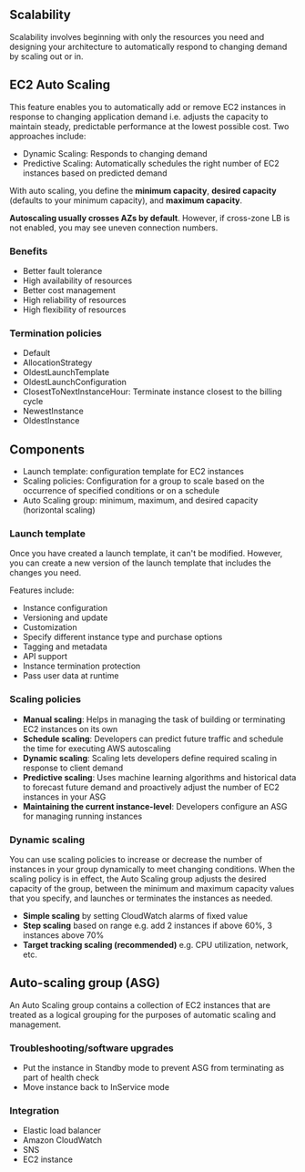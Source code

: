 ## Scalability

Scalability involves beginning with only the resources you need and designing your architecture to automatically respond to changing demand by scaling out or in.

## EC2 Auto Scaling

This feature enables you to automatically add or remove EC2 instances in response to changing application demand i.e. adjusts the capacity to maintain steady, predictable performance at the lowest possible cost. Two approaches include:

- Dynamic Scaling: Responds to changing demand
- Predictive Scaling: Automatically schedules the right number of EC2 instances based on predicted demand

With auto scaling, you define the **minimum capacity**, **desired capacity** (defaults to your minimum capacity), and **maximum capacity**.

**Autoscaling usually crosses AZs by default**. However, if cross-zone LB is not enabled, you may see uneven connection numbers.

### Benefits

- Better fault tolerance
- High availability of resources
- Better cost management
- High reliability of resources
- High flexibility of resources

### Termination policies

- Default
- AllocationStrategy
- OldestLaunchTemplate
- OldestLaunchConfiguration
- ClosestToNextInstanceHour: Terminate instance closest to the billing cycle
- NewestInstance
- OldestInstance

## Components

- Launch template: configuration template for EC2 instances
- Scaling policies: Configuration for a group to scale based on the occurrence of specified conditions or on a schedule
- Auto Scaling group: minimum, maximum, and desired capacity (horizontal scaling)

### Launch template

Once you have created a launch template, it can't be modified. However, you can create a new version of the launch template that includes the changes you need.

Features include:

- Instance configuration
- Versioning and update
- Customization
- Specify different instance type and purchase options
- Tagging and metadata
- API support
- Instance termination protection
- Pass user data at runtime

### Scaling policies

- **Manual scaling**: Helps in managing the task of building or terminating EC2 instances on its own
- **Schedule scaling**: Developers can predict future traffic and schedule the time for executing AWS autoscaling
- **Dynamic scaling**: Scaling lets developers define required scaling in response to client demand
- **Predictive scaling**: Uses machine learning algorithms and historical data to forecast future demand and proactively adjust the number of EC2 instances in your ASG
- **Maintaining the current instance-level**: Developers configure an ASG for managing running instances

### Dynamic scaling

You can use scaling policies to increase or decrease the number of instances in your group dynamically to meet changing conditions. When the scaling policy is in effect, the Auto Scaling group adjusts the desired capacity of the group, between the minimum and maximum capacity values that you specify, and launches or terminates the instances as needed.

- **Simple scaling** by setting CloudWatch alarms of fixed value
- **Step scaling** based on range e.g. add 2 instances if above 60%, 3 instances above 70%
- **Target tracking scaling (recommended)** e.g. CPU utilization, network, etc.

## Auto-scaling group (ASG)

An Auto Scaling group contains a collection of EC2 instances that are treated as a logical grouping for the purposes of automatic scaling and management.

### Troubleshooting/software upgrades

- Put the instance in Standby mode to prevent ASG from terminating as part of health check
- Move instance back to InService mode

### Integration

- Elastic load balancer
- Amazon CloudWatch
- SNS
- EC2 instance
